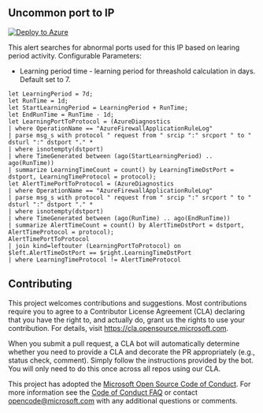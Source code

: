 ## Uncommon port to IP

[![Deploy to Azure](https://aka.ms/deploytoazurebutton)](https://portal.azure.com/#create/Microsoft.Template/uri/https%3A%2F%2Fraw.githubusercontent.com%2FAzure%2FAzure-Network-Security%2Fmaster%2FAzure%2520Firewall%2FQueries%2520and%2520Alerts%2FUncommon%2520port%2520to%2520IP%2FUncommonPortToIp.json)

This alert searches for abnormal ports used for this IP based on learing period activity.
Configurable Parameters:
- Learning period time - learning period for threashold calculation in days. Default set to 7.

```
let LearningPeriod = 7d;
let RunTime = 1d;
let StartLearningPeriod = LearningPeriod + RunTime;
let EndRunTime = RunTime - 1d;
let LearningPortToProtocol = (AzureDiagnostics
| where OperationName == "AzureFirewallApplicationRuleLog"
| parse msg_s with protocol " request from " srcip ":" srcport " to " dsturl ":" dstport "." *
| where isnotempty(dstport)
| where TimeGenerated between (ago(StartLearningPeriod) .. ago(RunTime))
| summarize LearningTimeCount = count() by LearningTimeDstPort = dstport, LearningTimeProtocol = protocol);
let AlertTimePortToProtocol = (AzureDiagnostics
| where OperationName == "AzureFirewallApplicationRuleLog"
| parse msg_s with protocol " request from " srcip ":" srcport " to " dsturl ":" dstport "." *
| where isnotempty(dstport)
| where TimeGenerated between (ago(RunTime) .. ago(EndRunTime))
| summarize AlertTimeCount = count() by AlertTimeDstPort = dstport, AlertTimeProtocol = protocol);
AlertTimePortToProtocol 
| join kind=leftouter (LearningPortToProtocol) on $left.AlertTimeDstPort == $right.LearningTimeDstPort
| where LearningTimeProtocol != AlertTimeProtocol
```

## Contributing

This project welcomes contributions and suggestions.  Most contributions require you to agree to a
Contributor License Agreement (CLA) declaring that you have the right to, and actually do, grant us
the rights to use your contribution. For details, visit https://cla.opensource.microsoft.com.

When you submit a pull request, a CLA bot will automatically determine whether you need to provide
a CLA and decorate the PR appropriately (e.g., status check, comment). Simply follow the instructions
provided by the bot. You will only need to do this once across all repos using our CLA.

This project has adopted the [Microsoft Open Source Code of Conduct](https://opensource.microsoft.com/codeofconduct/).
For more information see the [Code of Conduct FAQ](https://opensource.microsoft.com/codeofconduct/faq/) or
contact [opencode@microsoft.com](mailto:opencode@microsoft.com) with any additional questions or comments.
